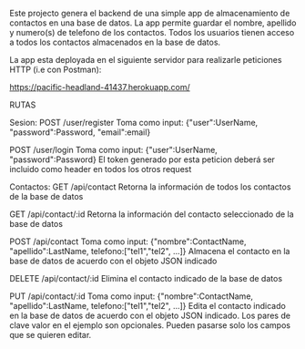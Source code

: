 Este projecto genera el backend de una simple app de almacenamiento de contactos en una base de datos.
La app permite guardar el nombre, apellido y numero(s) de telefono de los contactos.
Todos los usuarios tienen acceso a todos los contactos almacenados en la base de datos.

La app esta deployada en el siguiente servidor para realizarle peticiones HTTP (i.e con Postman): 

https://pacific-headland-41437.herokuapp.com/

RUTAS

Sesion:
POST /user/register
Toma como input: {"user":UserName, "password":Password, "email":email}

POST /user/login
Toma como input: {"user":UserName, "password":Password}
El token generado por esta peticion deberá ser incluido como header en todos los otros request


Contactos:
GET /api/contact
Retorna la información de todos los contactos de la base de datos

GET /api/contact/:id
Retorna la información del contacto seleccionado de la base de datos

POST /api/contact
Toma como input: {"nombre":ContactName, "apellido":LastName, telefono:["tel1","tel2", ...]}
Almacena el contacto en la base de datos de acuerdo con el objeto JSON indicado

DELETE /api/contact/:id
Elimina el contacto indicado de la base de datos

PUT /api/contact/:id
Toma como input: {"nombre":ContactName, "apellido":LastName, telefono:["tel1","tel2", ...]}
Edita el contacto indicado en la base de datos de acuerdo con el objeto JSON indicado.
Los pares de clave valor en el ejemplo son opcionales. Pueden pasarse solo los campos que se quieren editar. 